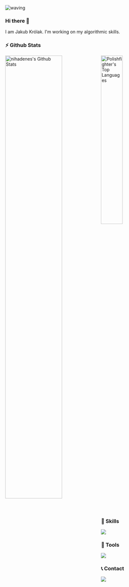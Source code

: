 ![waving](https://capsule-render.vercel.app/api?type=waving&height=200&text=PolishFighter%20&fontAlignY=45&animation=fadeIn&color=0:FF5D3D,100:3dc5ff&fontColor=FFFFFF)

### Hi there 👋
I am Jakub Królak.  I'm working on my algorithmic skills.

### :zap: Github Stats


<img align="left" src="https://github-readme-stats.sumanth-talluri.vercel.app/api?username=PolishFighter&show_icons=true&title_color=fff&icon_color=79ff97&text_color=efefef&bg_color=24292e" alt="nihadenes's Github Stats" width="60%">
<img src="https://github-readme-stats.vercel.app/api/top-langs/?username=Polishfighter&theme=tokyonight" width="37%" alt="Polishfighter's Top Languages">

### :muscle: Skills
<img src="https://skillicons.dev/icons?i=cpp,cs,linux,bash,python,unity,arduino,pr,html,css">

### :wrench: Tools
<img src="https://skillicons.dev/icons?i=vim,vscode,visualstudio,git">

### :telephone_receiver: Contact
<a href="https://discordapp.com/users/816286177137131530"><img src="https://skillicons.dev/icons?i=discord"></a>
